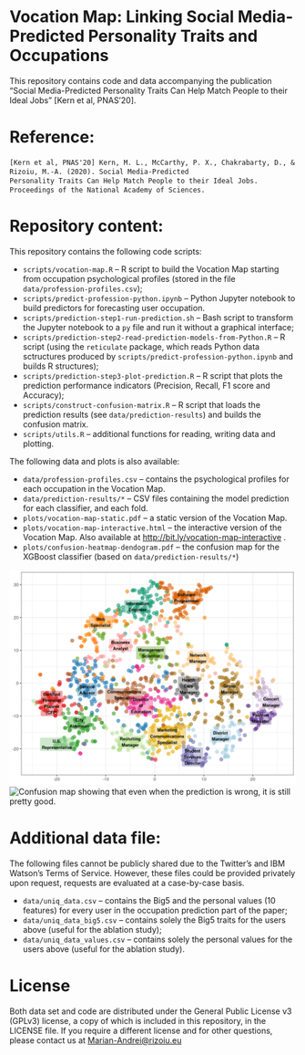 Vocation Map: Linking Social Media-Predicted Personality Traits and
Occupations
================

This repository contains code and data accompanying the publication
“Social Media-Predicted Personality Traits Can Help Match People to
their Ideal Jobs” \[Kern et al,
    PNAS’20\].

# Reference:

    [Kern et al, PNAS'20] Kern, M. L., McCarthy, P. X., Chakrabarty, D., & Rizoiu, M.-A. (2020). Social Media-Predicted
    Personality Traits Can Help Match People to their Ideal Jobs. Proceedings of the National Academy of Sciences.

# Repository content:

This repository contains the following code scripts:

  - `scripts/vocation-map.R` – R script to build the Vocation Map
    starting from occupation psychological profiles (stored in the file
    `data/profession-profiles.csv`);
  - `scripts/predict-profession-python.ipynb` – Python Jupyter notebook
    to build predictors for forecasting user occupation.
  - `scripts/prediction-step1-run-prediction.sh` – Bash script to
    transform the Jupyter notebook to a `py` file and run it without a
    graphical interface;
  - `scripts/prediction-step2-read-prediction-models-from-Python.R` – R
    script (using the `reticulate` package, which reads Python data
    sctructures produced by `scripts/predict-profession-python.ipynb`
    and builds R structures);
  - `scripts/prediction-step3-plot-prediction.R` – R script that plots
    the prediction performance indicators (Precision, Recall, F1 score
    and Accuracy);
  - `scripts/construct-confusion-matrix.R` – R script that loads the
    prediction results (see `data/prediction-results`) and builds the
    confusion matrix.
  - `scripts/utils.R` – additional functions for reading, writing data
    and plotting.

The following data and plots is also available:

  - `data/profession-profiles.csv` – contains the psychological profiles
    for each occupation in the Vocation Map.
  - `data/prediction-results/*` – CSV files containing the model
    prediction for each classifier, and each fold.
  - `plots/vocation-map-static.pdf` – a static version of the Vocation
    Map.
  - `plots/vocation-map-interactive.html` – the interactive version of
    the Vocation Map. Also available at
    <http://bit.ly/vocation-map-interactive> .
  - `plots/confusion-heatmap-dendogram.pdf` – the confusion map for the
    XGBoost classifier (based on `data/prediction-results/*`)

![A static version of the Vocation Map.](plots/vocation-map-static.png)
![Confusion map showing that even when the prediction is wrong, it is
still pretty good.](plots/confusion-heatmap-dendogram.png)

# Additional data file:

The following files cannot be publicly shared due to the Twitter’s and
IBM Watson’s Terms of Service. However, these files could be provided
privately upon request, requests are evaluated at a case-by-case basis.

  - `data/uniq_data.csv` – contains the Big5 and the personal values (10
    features) for every user in the occupation prediction part of the
    paper;
  - `data/uniq_data_big5.csv` – contains solely the Big5 traits for the
    users above (useful for the ablation study);
  - `data/uniq_data_values.csv` – contains solely the personal values
    for the users above (useful for the ablation study).

# License

Both data set and code are distributed under the General Public License
v3 (GPLv3) license, a copy of which is included in this repository, in
the LICENSE file. If you require a different license and for other
questions, please contact us at <Marian-Andrei@rizoiu.eu>
